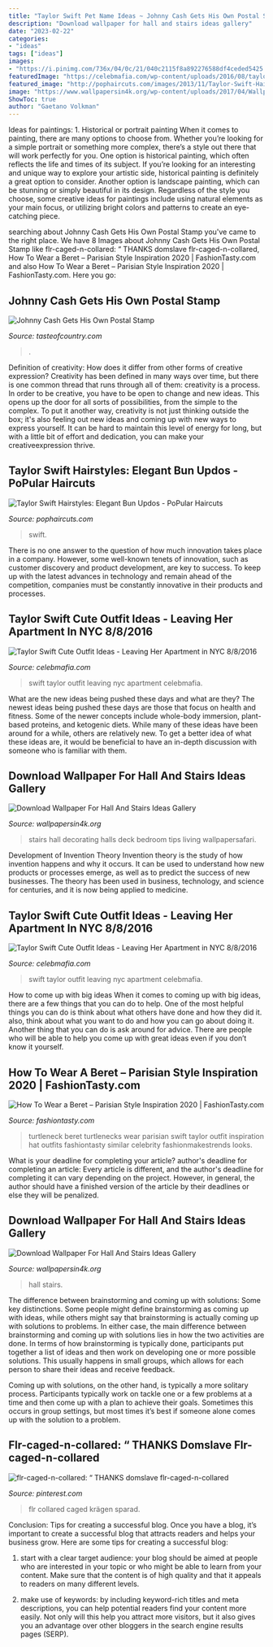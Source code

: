 ```yaml
---
title: "Taylor Swift Pet Name Ideas ~ Johnny Cash Gets His Own Postal Stamp"
description: "Download wallpaper for hall and stairs ideas gallery"
date: "2023-02-22"
categories:
- "ideas"
tags: ["ideas"]
images:
- "https://i.pinimg.com/736x/04/0c/21/040c2115f8a892276588df4ceded5425.jpg"
featuredImage: "https://celebmafia.com/wp-content/uploads/2016/08/taylor-swift-cute-outfit-ideas-leaving-her-apartment-in-nyc-8-8-2016-15.jpg"
featured_image: "http://pophaircuts.com/images/2013/11/Taylor-Swift-Hairstyles-Elegant-Bun-Updos.jpg"
image: "https://www.wallpapersin4k.org/wp-content/uploads/2017/04/Wallpaper-For-Hall-And-Stairs-Ideas-5.jpg"
ShowToc: true
author: "Gaetano Volkman"
---
```



Ideas for paintings: 1. Historical or portrait painting
When it comes to painting, there are many options to choose from. Whether you’re looking for a simple portrait or something more complex, there’s a style out there that will work perfectly for you. One option is historical painting, which often reflects the life and times of its subject. If you’re looking for an interesting and unique way to explore your artistic side, historical painting is definitely a great option to consider. Another option is landscape painting, which can be stunning or simply beautiful in its design. Regardless of the style you choose, some creative ideas for paintings include using natural elements as your main focus, or utilizing bright colors and patterns to create an eye-catching piece.

	

		
searching about Johnny Cash Gets His Own Postal Stamp you've came to the right place. We have 8 Images about Johnny Cash Gets His Own Postal Stamp like flr-caged-n-collared: “ THANKS domslave flr-caged-n-collared, How To Wear a Beret – Parisian Style Inspiration 2020 | FashionTasty.com and also How To Wear a Beret – Parisian Style Inspiration 2020 | FashionTasty.com. Here you go:
		
    
## Johnny Cash Gets His Own Postal Stamp

<img loading=lazy src="https://townsquare.media/site/204/files/2012/12/Johnny-Cash1.jpg?w=1200&amp;h=0&amp;zc=1&amp;s=0&amp;a=t&amp;q=89" onerror="this.onerror=null;this.src='https://tse1.mm.bing.net/th?id=OIP.Lw7FGbbrY6aMDRJ4nMJijgHaE8&amp;pid=15.1';" alt="Johnny Cash Gets His Own Postal Stamp">

_Source: tasteofcountry.com_

>. 

	

Definition of creativity: How does it differ from other forms of creative expression?
Creativity has been defined in many ways over time, but there is one common thread that runs through all of them: creativity is a process. In order to be creative, you have to be open to change and new ideas. This opens up the door for all sorts of possibilities, from the simple to the complex.
To put it another way, creativity is not just thinking outside the box; it's also feeling out new ideas and coming up with new ways to express yourself. It can be hard to maintain this level of energy for long, but with a little bit of effort and dedication, you can make your creativeexpression thrive.

    
## Taylor Swift Hairstyles: Elegant Bun Updos - PoPular Haircuts

<img loading=lazy src="http://pophaircuts.com/images/2013/11/Taylor-Swift-Hairstyles-Elegant-Bun-Updos.jpg" onerror="this.onerror=null;this.src='https://tse2.mm.bing.net/th?id=OIP.meVB00lkMKGO4D4-sn7H9QHaKD&amp;pid=15.1';" alt="Taylor Swift Hairstyles: Elegant Bun Updos - PoPular Haircuts">

_Source: pophaircuts.com_

>swift. 

	

There is no one answer to the question of how much innovation takes place in a company. However, some well-known tenets of innovation, such as customer discovery and product development, are key to success. To keep up with the latest advances in technology and remain ahead of the competition, companies must be constantly innovative in their products and processes.

    
## Taylor Swift Cute Outfit Ideas - Leaving Her Apartment In NYC 8/8/2016

<img loading=lazy src="http://celebmafia.com/wp-content/uploads/2016/08/taylor-swift-cute-outfit-ideas-leaving-her-apartment-in-nyc-8-8-2016-21.jpg" onerror="this.onerror=null;this.src='https://tse1.mm.bing.net/th?id=OIP.y74_h4FDfuQHkmXclcCCCwHaLH&amp;pid=15.1';" alt="Taylor Swift Cute Outfit Ideas - Leaving Her Apartment in NYC 8/8/2016">

_Source: celebmafia.com_

>swift taylor outfit leaving nyc apartment celebmafia. 

	

What are the new ideas being pushed these days and what are they?
The newest ideas being pushed these days are those that focus on health and fitness. Some of the newer concepts include whole-body immersion, plant-based proteins, and ketogenic diets. While many of these ideas have been around for a while, others are relatively new. To get a better idea of what these ideas are, it would be beneficial to have an in-depth discussion with someone who is familiar with them.

    
## Download Wallpaper For Hall And Stairs Ideas Gallery

<img loading=lazy src="https://www.wallpapersin4k.org/wp-content/uploads/2017/04/Wallpaper-For-Hall-And-Stairs-Ideas-5.jpg" onerror="this.onerror=null;this.src='https://tse3.mm.bing.net/th?id=OIP.tqmHffp49QYPmv7BQJ1EXQHaLH&amp;pid=15.1';" alt="Download Wallpaper For Hall And Stairs Ideas Gallery">

_Source: wallpapersin4k.org_

>stairs hall decorating halls deck bedroom tips living wallpapersafari. 

	

Development of Invention Theory
Invention theory is the study of how invention happens and why it occurs. It can be used to understand how new products or processes emerge, as well as to predict the success of new businesses. The theory has been used in business, technology, and science for centuries, and it is now being applied to medicine.

    
## Taylor Swift Cute Outfit Ideas - Leaving Her Apartment In NYC 8/8/2016

<img loading=lazy src="https://celebmafia.com/wp-content/uploads/2016/08/taylor-swift-cute-outfit-ideas-leaving-her-apartment-in-nyc-8-8-2016-15.jpg" onerror="this.onerror=null;this.src='https://tse3.mm.bing.net/th?id=OIP.nE99uV4afsoe_h4GlqgxFgHaLH&amp;pid=15.1';" alt="Taylor Swift Cute Outfit Ideas - Leaving Her Apartment in NYC 8/8/2016">

_Source: celebmafia.com_

>swift taylor outfit leaving nyc apartment celebmafia. 

	

How to come up with big ideas
When it comes to coming up with big ideas, there are a few things that you can do to help. One of the most helpful things you can do is think about what others have done and how they did it. also, think about what you want to do and how you can go about doing it. Another thing that you can do is ask around for advice. There are people who will be able to help you come up with great ideas even if you don’t know it yourself.

    
## How To Wear A Beret – Parisian Style Inspiration 2020 | FashionTasty.com

<img loading=lazy src="http://fashiontasty.com/wp-content/uploads/2016/04/Taylor-Swift-Black-Turtleneck.jpg" onerror="this.onerror=null;this.src='https://tse4.mm.bing.net/th?id=OIP.DAaNj7ZtedW57LJdms_h6QHaLK&amp;pid=15.1';" alt="How To Wear a Beret – Parisian Style Inspiration 2020 | FashionTasty.com">

_Source: fashiontasty.com_

>turtleneck beret turtlenecks wear parisian swift taylor outfit inspiration hat outfits fashiontasty similar celebrity fashionmakestrends looks. 

	

What is your deadline for completing your article?
author's deadline for completing an article:
Every article is different, and the author's deadline for completing it can vary depending on the project. However, in general, the author should have a finished version of the article by their deadlines or else they will be penalized.

    
## Download Wallpaper For Hall And Stairs Ideas Gallery

<img loading=lazy src="https://www.wallpapersin4k.org/wp-content/uploads/2017/04/Wallpaper-For-Hall-And-Stairs-Ideas-17.jpeg" onerror="this.onerror=null;this.src='https://tse1.mm.bing.net/th?id=OIP.-TqYUbdG1R-yd6uHibIKjQHaE8&amp;pid=15.1';" alt="Download Wallpaper For Hall And Stairs Ideas Gallery">

_Source: wallpapersin4k.org_

>hall stairs. 

	

The difference between brainstorming and coming up with solutions: Some key distinctions.
Some people might define brainstorming as coming up with ideas, while others might say that brainstorming is actually coming up with solutions to problems. In either case, the main difference between brainstorming and coming up with solutions lies in how the two activities are done.
In terms of how brainstorming is typically done, participants put together a list of ideas and then work on developing one or more possible solutions. This usually happens in small groups, which allows for each person to share their ideas and receive feedback.

Coming up with solutions, on the other hand, is typically a more solitary process. Participants typically work on tackle one or a few problems at a time and then come up with a plan to achieve their goals. Sometimes this occurs in group settings, but most times it’s best if someone alone comes up with the solution to a problem.

    
## Flr-caged-n-collared: “ THANKS Domslave Flr-caged-n-collared

<img loading=lazy src="https://i.pinimg.com/736x/04/0c/21/040c2115f8a892276588df4ceded5425.jpg" onerror="this.onerror=null;this.src='https://tse1.mm.bing.net/th?id=OIP.8cFQogkGqWRbhAIYDDpgfgHaF0&amp;pid=15.1';" alt="flr-caged-n-collared: “ THANKS domslave flr-caged-n-collared">

_Source: pinterest.com_

>flr collared caged krägen sparad. 

	

Conclusion: Tips for creating a successful blog.
Once you have a blog, it’s important to create a successful blog that attracts readers and helps your business grow. Here are some tips for creating a successful blog:
1. start with a clear target audience: your blog should be aimed at people who are interested in your topic or who might be able to learn from your content. Make sure that the content is of high quality and that it appeals to readers on many different levels.

2. make use of keywords: by including keyword-rich titles and meta descriptions, you can help potential readers find your content more easily. Not only will this help you attract more visitors, but it also gives you an advantage over other bloggers in the search engine results pages (SERP).


